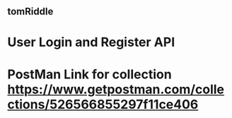 ## tomRiddle
# User Login and Register API
# PostMan Link for collection https://www.getpostman.com/collections/526566855297f11ce406